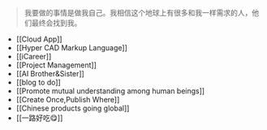 >我要做的事情是做我自己。我相信这个地球上有很多和我一样需求的人，他们最终会找到我。


- [[Cloud App]]
- [[Hyper CAD Markup Language]]
- [[iCareer]]
- [[Project Management]]
- [[AI Brother&Sister]]
- [[blog to do]]
- [[Promote mutual understanding among human beings]]
- [[Create Once,Publish Where]]
- [[Chinese products going global]]
- [[一路好吃😋]]